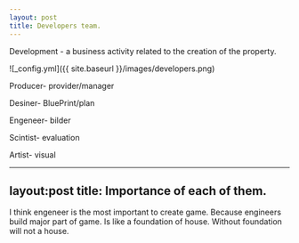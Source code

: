 ```yaml
---
layout: post
title: Developers team.
---
```


Development - a business activity related to the creation of the property.

![_config.yml]({{ site.baseurl }}/images/developers.png)

  Producer- provider/manager 
  
  Desiner- BluePrint/plan 
  
  Engeneer- bilder 
  
  Scintist- evaluation 
  
  Artist- visual 
  
 --- 
  layout:post
  title: Importance of each of them.
 ---
 
  I think engeneer is the most important to create game. Because engineers build major part of game. Is like a foundation of house. Without foundation will not a house.
  
 
